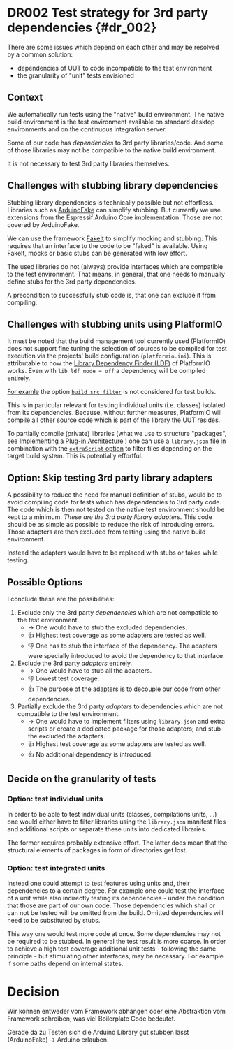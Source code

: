 DR002 Test strategy for 3rd party dependencies {#dr_002}
==============================================

There are some issues which depend on each other and may be resolved by a common solution:

- dependencies of UUT to code incompatible to the test environment
- the granularity of "unit" tests envisioned

Context
-------

We automatically run tests using the "native" build environment.
The native build environment is the test environment available on standard desktop environments 
and on the continuous integration server.

Some of our code has *dependencies* to 3rd party libraries/code.
And some of those libraries may not be compatible to the native build environment.

It is not necessary to test 3rd party libraries themselves.

Challenges with stubbing library dependencies
---------------------------------------------

Stubbing library dependencies is technically possible but not effortless.
Libraries such as [ArduinoFake][] can simplify stubbing.
But currently we use extensions from the Espressif Arduino Core implementation.
Those are not covered by ArduinoFake.

We can use the framework [FakeIt][] to simplify mocking and stubbing.
This requires that an interface to the code to be "faked" is available.
Using FakeIt, mocks or basic stubs can be generated with low effort.

The used libraries do not (always) provide interfaces which are compatible to the test environment.
That means, in general, that one needs to manually define stubs for the 3rd party dependencies.

A precondition to successfully stub code is, that one can exclude it from compiling.

[ArduinoFake]: https://github.com/FabioBatSilva/ArduinoFake/ "a simple mocking framework for Arduino"
[FakeIt]: https://github.com/eranpeer/FakeIt "C++ mocking made easy. A simple yet very expressive, headers only library for c++ mocking."

Challenges with stubbing units using PlatformIO
-----------------------------------------------

It must be noted that the build management tool currently used (PlatformIO) does not 
support fine tuning the selection of sources to be compiled for test execution via the projects'
build configuration (`platformio.ini`).
This is attributable to how the [Library Dependency Finder (LDF)](https://docs.platformio.org/en/latest/librarymanager/ldf.html) of PlatformIO works.
Even with `lib_ldf_mode = off` a dependency will be compiled entirely.

[For examle](https://github.com/Task-Tracker-Systems/.github/wiki/Meeting-notes-2023%E2%80%9012%E2%80%9019#task-tracker-device) the option [`build_src_filter`](https://docs.platformio.org/en/latest/projectconf/sections/env/options/build/build_src_filter.html#build-src-filter) is not considered for test builds.

This is in particular relevant for testing individual units (i.e. classes) isolated from its dependencies.
Because, without further measures, PlatformIO will compile all other source code which is part of the library the UUT resides.

To partially compile (private) libraries (what we use to structure "packages", see 
[Implementing a Plug-in Architecture](<\ref plugin_architecture> "Implementing a Plug-in Architecture")
) one can use a [`library.json`][JSON] file in combination with the [`extraScript` option](https://docs.platformio.org/en/latest/manifests/library-json/fields/build/extrascript.html) to filter files depending on the target build system.
This is potentially effortful.

[JSON]: https://docs.platformio.org/en/latest/manifests/library-json/index.html "PlatformIO documentation of manifest file"

Option: Skip testing 3rd party library adapters
-----------------------------------------------

A possibility to reduce the need for manual definition of stubs, would be to avoid compiling code for tests which has dependencies to 3rd party code.
The code which is then not tested on the native test environment should be kept to a minimum.
*These are the 3rd party library adapters.*
This code should be as simple as possible to reduce the risk of introducing errors.
Those adapters are then excluded from testing using the native build environment.

Instead the adapters would have to be replaced with stubs or fakes while testing.

Possible Options
----------------

I conclude these are the possibilities:

1. Exclude only the 3rd party *dependencies* which are not compatible to the test environment.
   - → One would have to stub the excluded dependencies.
   - 👍 Highest test coverage as some adapters are tested as well.
   - 👎 One has to stub the interface of the dependency.
      The adapters were specially introduced to avoid the dependency to that interface.
2. Exclude the 3rd party *adapters* entirely.
   - → One would have to stub all the adapters.
   - 👎 Lowest test coverage.
   - 👍 The purpose of the adapters is to decouple our code from other dependencies.
3. Partially exclude the 3rd party *adapters* to dependencies which are not compatible to the test environment.  
   - → One would have to implement filters using `library.json` and extra scripts or create a dedicated package for those adapters; and stub the excluded the adapters.
   - 👍 Highest test coverage as some adapters are tested as well.
   - 👍 No additional dependency is introduced.

Decide on the granularity of tests
----------------------------------

### Option: test individual units

In order to be able to test individual units (classes, compilations units, ...) one would either have to filter libraries using the `library.json` manifest files and additional scripts or separate these units into dedicated libraries.

The former requires probably extensive effort. The latter does mean that the structural elements of packages in form of directories get lost.

### Option: test integrated units

Instead one could attempt to test features using units and, their dependencies to a certain degree.
For example one could test the interface of a unit while also indirectly testing its dependencies - under the condition that those are part of our own code.
Those dependencies which shall or can not be tested will be omitted from the build.
Omitted dependencies will need to be substituted by stubs.

This way one would test more code at once.
Some dependencies may not be required to be stubbed.
In general the test result is more coarse.
In order to achieve a high test coverage additional unit tests - following the same principle - but stimulating other interfaces, may be necessary.
For example if some paths depend on internal states.

Decision
========

Wir können entweder vom Framework abhängen oder eine Abstraktion vom Framework schreiben, was viel Boilerplate Code bedeutet.

Gerade da zu Testen sich die Arduino Library gut stubben lässt (ArduinoFake) -> Arduino erlauben.